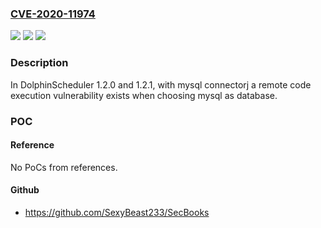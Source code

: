 ### [CVE-2020-11974](https://cve.mitre.org/cgi-bin/cvename.cgi?name=CVE-2020-11974)
![](https://img.shields.io/static/v1?label=Product&message=Apache%20DolphinScheduler(Incubating)&color=blue)
![](https://img.shields.io/static/v1?label=Version&message=n%2Fa&color=blue)
![](https://img.shields.io/static/v1?label=Vulnerability&message=Remote%20Code%20execution%20vulnerability&color=brighgreen)

### Description

In DolphinScheduler 1.2.0 and 1.2.1, with mysql connectorj a remote code execution vulnerability exists when choosing mysql as database.

### POC

#### Reference
No PoCs from references.

#### Github
- https://github.com/SexyBeast233/SecBooks

